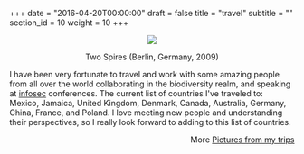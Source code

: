 +++
date = "2016-04-20T00:00:00"
draft = false
title = "travel"
subtitle = ""
section_id = 10
weight = 10
+++

<div align="center" alt="Two spires, Berlin, Germany" title="Two Spires, Berlin, Germany"><img src="img/travel.png">
    <cap class="photo-cap">
        <p class="cap">
            Two Spires (Berlin, Germany, 2009)
        </p>
    </cap>
</div>

I have been very fortunate to travel and work with some amazing people from all over the world collaborating in the biodiversity realm, and speaking at <a href="https://en.wikipedia.org/wiki/Information_security">infosec</a> conferences. The current list of countries I've traveled to: Mexico, Jamaica, United Kingdom, Denmark, Canada, Australia, Germany, China, France, and Poland. I love meeting new people and understanding their perspectives, so I really look forward to adding to this list of countries.

<div align="right">More <a href="https://secure.flickr.com/photos/fak3r/sets/">Pictures from my trips</a> 
